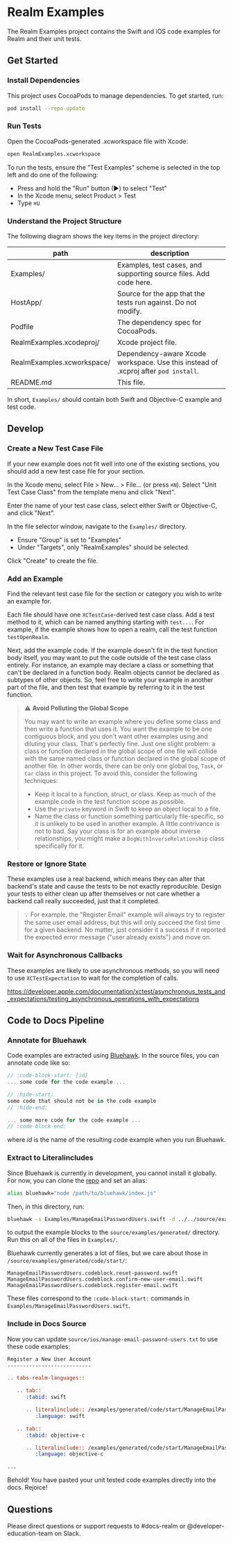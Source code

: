 # Realm Examples

The Realm Examples project contains the Swift and iOS code examples for Realm
and their unit tests.

## Get Started

### Install Dependencies

This project uses CocoaPods to manage dependencies. To get started, run:

```bash
pod install --repo-update
```

### Run Tests

Open the CocoaPods-generated .xcworkspace file with Xcode:

```bash
open RealmExamples.xcworkspace
```

To run the tests, ensure the "Test Examples" scheme is selected in the top left
and do one of the following:

- Press and hold the "Run" button (▶) to select "Test"
- In the Xcode menu, select Product > Test
- Type `⌘U`

### Understand the Project Structure

The following diagram shows the key items in the project directory:

| path                       | description                                                                        |
| -------------------------- | ---------------------------------------------------------------------------------- |
| Examples/                  | Examples, test cases, and supporting source files. Add code here.                  |
| HostApp/                   | Source for the app that the tests run against. Do not modify.                      |
| Podfile                    | The dependency spec for CocoaPods.                                                 |
| RealmExamples.xcodeproj/   | Xcode project file.                                                                |
| RealmExamples.xcworkspace/ | Dependency-aware Xcode workspace. Use this instead of .xcproj after `pod install`. |
| README.md                  | This file.                                                                         |

In short, `Examples/` should contain both Swift and Objective-C example and test code.

## Develop

### Create a New Test Case File

If your new example does not fit well into one of the existing sections, you
should add a new test case file for your section.

In the Xcode menu, select File > New... > File... (or press `⌘N`). Select "Unit
Test Case Class" from the template menu and click "Next".

Enter the name of your test case class, select either Swift or Objective-C, and
click "Next".

In the file selector window, navigate to the `Examples/` directory.

- Ensure "Group" is set to "Examples"
- Under "Targets", only "RealmExamples" should be selected.

Click "Create" to create the file.

### Add an Example

Find the relevant test case file for the section or category you wish to write
an example for.

Each file should have one `XCTestCase`-derived test case class. Add a test
method to it, which can be named anything starting with `test...`. For example,
if the example shows how to open a realm, call the test function
`testOpenRealm`.

Next, add the example code. If the example doesn't fit in the test function body
itself, you may want to put the code outside of the test case class entirely.
For instance, an example may declare a class or something that can't be declared
in a function body. Realm objects cannot be declared as subtypes of other
objects. So, feel free to write your example in another part of the file, and
then test that example by referring to it in the test function.

> ⚠️ **Avoid Polluting the Global Scope**
>
> You may want to write an example where you define some class and then write a
> function that uses it. You want the example to be one contiguous block, and you
> don't want other examples using and diluting your class. That's perfectly fine.
> Just one slight problem: a class or function declared in the global scope of
> one file will collide with the same named class or function declared in the
> global scope of another file. In other words, there can be only one global
> `Dog`, `Task`, or `Car` class in this project. To avoid this, consider the
> following techniques:
>
> - Keep it local to a function, struct, or class. Keep as much of the example
>   code in the test function scope as possible.
> - Use the `private` keyword in Swift to keep an object local to a file.
> - Name the class or function something particularly file-specific, so it is
>   unlikely to be used in another example. A little contrivance is not to bad.
>   Say your class is for an example about inverse relationships, you might make
>   a `DogWithInverseRelationship` class specifically for it.

### Restore or Ignore State

These examples use a real backend, which means they can alter that backend's
state and cause the tests to be not exactly reproducible. Design your tests to
either clean up after themselves or not care whether a backend call really
succeeded, just that it completed.

> 💡 For example, the "Register Email" example will always try to register the
> same user email address, but this will only succeed the first time for a given
> backend. No matter, just consider it a success if it reported the expected
> error message ("user already exists") and move on.

### Wait for Asynchronous Callbacks

These examples are likely to use asynchronous methods, so you will need to use
`XCTestExpectation` to wait for the completion of calls.

https://developer.apple.com/documentation/xctest/asynchronous_tests_and_expectations/testing_asynchronous_operations_with_expectations

## Code to Docs Pipeline

### Annotate for Bluehawk

Code examples are extracted using
[Bluehawk](https://github.com/MongoCaleb/bluehawk). In the source files, you can annotate code like so:

```swift
// :code-block-start: [id]
... some code for the code example ...

// :hide-start:
some code that should not be in the code example
// :hide-end:

... some more code for the code example ...
// :code-block-end:
```

where _id_ is the name of the resulting code example when you run Bluehawk.

### Extract to Literalincludes

Since Bluehawk is currently in development, you cannot install it globally. For
now, you can clone the [repo](https://github.com/MongoCaleb/bluehawk) and set an
alias:

```bash
alias bluehawk="node /path/to/bluehawk/index.js"
```

Then, in this directory, run:

```bash
bluehawk -s Examples/ManageEmailPasswordUsers.swift -d ../../source/examples/generated
```

to output the example blocks to the `source/examples/generated/` directory. Run this on all of the files in `Examples/`.

Bluehawk currently generates a lot of files, but we care about those in `/source/examples/generated/code/start/`:

```
ManageEmailPasswordUsers.codeblock.reset-password.swift
ManageEmailPasswordUsers.codeblock.confirm-new-user-email.swift
ManageEmailPasswordUsers.codeblock.register-email.swift
```

These files correspond to the `:code-block-start:` commands in `Examples/ManageEmailPasswordUsers.swift`.

### Include in Docs Source

Now you can update `source/ios/manage-email-password-users.txt` to use these code examples:

```rst
Register a New User Account
---------------------------

.. tabs-realm-languages::

   .. tab::
      :tabid: swift

      .. literalinclude:: /examples/generated/code/start/ManageEmailPasswordUsers.codeblock.register-email.swift
         :language: swift

   .. tab::
      :tabid: objective-c

      .. literalinclude:: /examples/generated/code/start/ManageEmailPasswordUsers.codeblock.register-email-objc.m
         :language: objective-c

...
```

Behold! You have pasted your unit tested code examples directly into the docs.
Rejoice!

## Questions

Please direct questions or support requests to #docs-realm or
@developer-education-team on Slack.
